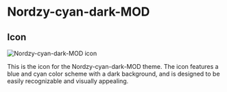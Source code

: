 # Nordzy-cyan-dark-MOD
## Icon

![Nordzy-cyan-dark-MOD icon](path/to/icon.png)

This is the icon for the Nordzy-cyan-dark-MOD theme. The icon features a blue and cyan color scheme with a dark background, and is designed to be easily recognizable and visually appealing.
